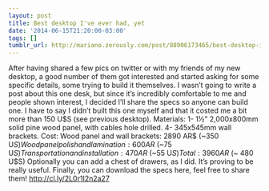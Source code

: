 ```yaml
---
layout: post
title: Best desktop I've ever had, yet
date: '2014-06-15T21:20:00-03:00'
tags: []
tumblr_url: http://mariano.zerously.com/post/88906173465/best-desktop-ive-ever-had-yet
---
```

After having shared a few pics on twitter or with my friends of my new desktop, a good number of them got interested and started asking for some specific details, some trying to build it themselves.
I wasn’t going to write a post about this one desk, but since it’s incredibly comfortable to me and people shown interest, I decided I’ll share the specs so anyone can build one.
I have to say I didn’t built this one myself and that it costed me a bit more than 150 U$S (see previous desktop).
Materials:
1- 1½" 2,000x800mm solid pine wood panel, with cables hole drilled.
4- 345x545mm wall brackets.
Cost: 
Wood panel and wall brackets: 2890 AR$ (~350 U$S)
Wood panel polish and lamination: 600 AR$ (~75 U$S)
Transportation and installation: 470 AR$ (~55 U$S)
Total: 3960 AR$ (~ 480 U$S)
Optionally you can add a chest of drawers, as I did. It’s proving to be really useful.
Finally, you can download the specs here, feel free to share them!
http://cl.ly/2L0r1I2n2a27
